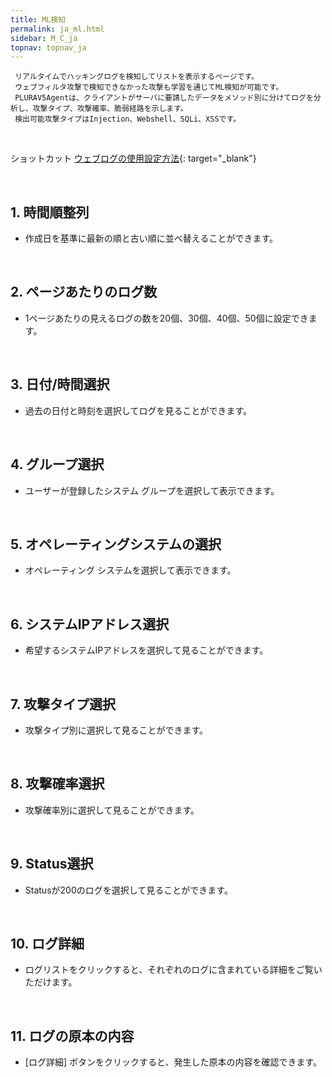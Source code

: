 ```yaml
---
title: ML検知
permalink: ja_ml.html
sidebar: M_C_ja
topnav: topnav_ja
---
```


     リアルタイムでハッキングログを検知してリストを表示するページです。
     ウェブフィルタ攻撃で検知できなかった攻撃も学習を通じてML検知が可能です。
     PLURAV5Agentは、クライアントがサーバに要請したデータをメソッド別に分けてログを分析し、攻撃タイプ、攻撃確率、脆弱経路を示します。
     検出可能攻撃タイプはInjection、Webshell、SQLi、XSSです。 

<br />

ショットカット  [ウェブログの使用設定方法](https://qubitsec.github.io/ja_system_weblog.html){: target="_blank"}

<br />

## 1. 時間順整列
- 作成日を基準に最新の順と古い順に並べ替えることができます。

<!-- [![image](/docs/images/Manual/common/ml/1.png){: width="800" }](/docs/images/Manual/common/ml/1.png){: target="_blank"}-->

<br />

## 2. ページあたりのログ数
- 1ページあたりの見えるログの数を20個、30個、40個、50個に設定できます。

<!-- [![image](/docs/images/Manual/common/ml/2.png){: width="800" }](/docs/images/Manual/common/ml/2.png){: target="_blank"}-->

<br />

## 3. 日付/時間選択
- 過去の日付と時刻を選択してログを見ることができます。

<!-- [![image](/docs/images/Manual/common/ml/3.png){: width="800" }](/docs/images/Manual/common/ml/3.png){: target="_blank"}--> 

<br />

## 4. グループ選択
- ユーザーが登録したシステム グループを選択して表示できます。

<!-- [![image](/docs/images/Manual/common/ml/4.png){: width="800" }](/docs/images/Manual/common/ml/4.png){: target="_blank"}--> 

<br />

## 5. オペレーティングシステムの選択
- オペレーティング システムを選択して表示できます。

<!-- [![image](/docs/images/Manual/common/ml/5.png){: width="800" }](/docs/images/Manual/common/ml/5.png){: target="_blank"}--> 

<br />

## 6. システムIPアドレス選択
- 希望するシステムIPアドレスを選択して見ることができます。

<!-- [![image](/docs/images/Manual/common/ml/6.png){: width="800" }](/docs/images/Manual/common/ml/6.png){: target="_blank"}--> 

<br />

## 7. 攻撃タイプ選択
- 攻撃タイプ別に選択して見ることができます。

<!-- [![image](/docs/images/Manual/common/ml/7.png){: width="800" }](/docs/images/Manual/common/ml/7.png){: target="_blank"}--> 

<br />

## 8. 攻撃確率選択
- 攻撃確率別に選択して見ることができます。

<!-- [![image](/docs/images/Manual/common/ml/8.png){: width="800" }](/docs/images/Manual/common/ml/8.png){: target="_blank"}--> 

<br />

## 9. Status選択
- Statusが200のログを選択して見ることができます。

<!-- [![image](/docs/images/Manual/common/ml/9.png){: width="800" }](/docs/images/Manual/common/ml/9.png){: target="_blank"}--> 

<br />

## 10. ログ詳細
- ログリストをクリックすると、それぞれのログに含まれている詳細をご覧いただけます。

<!-- [![image](/docs/images/Manual/common/ml/10.png){: width="800" }](/docs/images/Manual/common/ml/10.png){: target="_blank"}--> 

<br />

## 11. ログの原本の内容
- [ログ詳細] ボタンをクリックすると、発生した原本の内容を確認できます。

<!-- [![image](/docs/images/Manual/common/ml/11.png){: width="800" }](/docs/images/Manual/common/ml/11.png){: target="_blank"}-->
